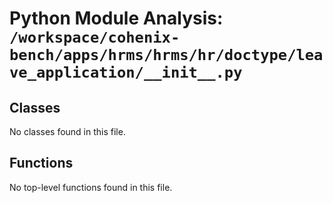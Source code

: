 # Python Module Analysis: `/workspace/cohenix-bench/apps/hrms/hrms/hr/doctype/leave_application/__init__.py`

## Classes

No classes found in this file.


## Functions

No top-level functions found in this file.
